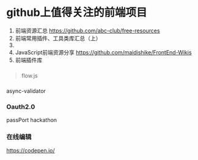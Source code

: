 
# github上值得关注的前端项目
1. 前端资源汇总 https://github.com/abc-club/free-resources
2. 前端常用插件、工具类库汇总（上）
3. 
4. JavaScript前端资源分享 https://github.com/maidishike/FrontEnd-Wikis
5. 前端插件库
###

> flow.js


### 
async-validator


### Oauth2.0
passPort
hackathon


### 在线编辑
https://codepen.io/